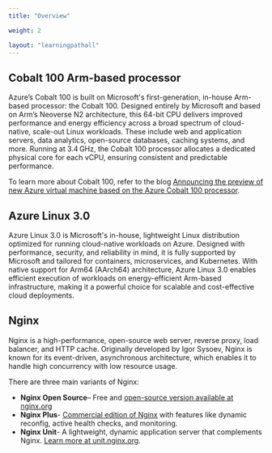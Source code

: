 ```yaml
---
title: "Overview"

weight: 2

layout: "learningpathall"
---
```


## Cobalt 100 Arm-based processor

Azure’s Cobalt 100 is built on Microsoft's first-generation, in-house Arm-based processor: the Cobalt 100. Designed entirely by Microsoft and based on Arm’s Neoverse N2 architecture, this 64-bit CPU delivers improved performance and energy efficiency across a broad spectrum of cloud-native, scale-out Linux workloads. These include web and application servers, data analytics, open-source databases, caching systems, and more. Running at 3.4 GHz, the Cobalt 100 processor allocates a dedicated physical core for each vCPU, ensuring consistent and predictable performance. 

To learn more about Cobalt 100, refer to the blog [Announcing the preview of new Azure virtual machine based on the Azure Cobalt 100 processor](https://techcommunity.microsoft.com/blog/azurecompute/announcing-the-preview-of-new-azure-vms-based-on-the-azure-cobalt-100-processor/4146353).

## Azure Linux 3.0

Azure Linux 3.0 is Microsoft's in-house, lightweight Linux distribution optimized for running cloud-native workloads on Azure. Designed with performance, security, and reliability in mind, it is fully supported by Microsoft and tailored for containers, microservices, and Kubernetes. With native support for Arm64 (AArch64) architecture, Azure Linux 3.0 enables efficient execution of workloads on energy-efficient Arm-based infrastructure, making it a powerful choice for scalable and cost-effective cloud deployments.

## Nginx

Nginx is a high-performance, open-source web server, reverse proxy, load balancer, and HTTP cache. Originally developed by Igor Sysoev, Nginx is known for its event-driven, asynchronous architecture, which enables it to handle high concurrency with low resource usage.

There are three main variants of Nginx:
- **Nginx Open Source**– Free and [open-source version available at nginx.org](https://nginx.org)
- **Nginx Plus**- [Commercial edition of Nginx](https://www.nginx.com/products/nginx/) with features like dynamic reconfig, active health checks, and monitoring.
- **Nginx Unit**-  A lightweight, dynamic application server that complements Nginx. [Learn more at unit.nginx.org](https://unit.nginx.org/).


